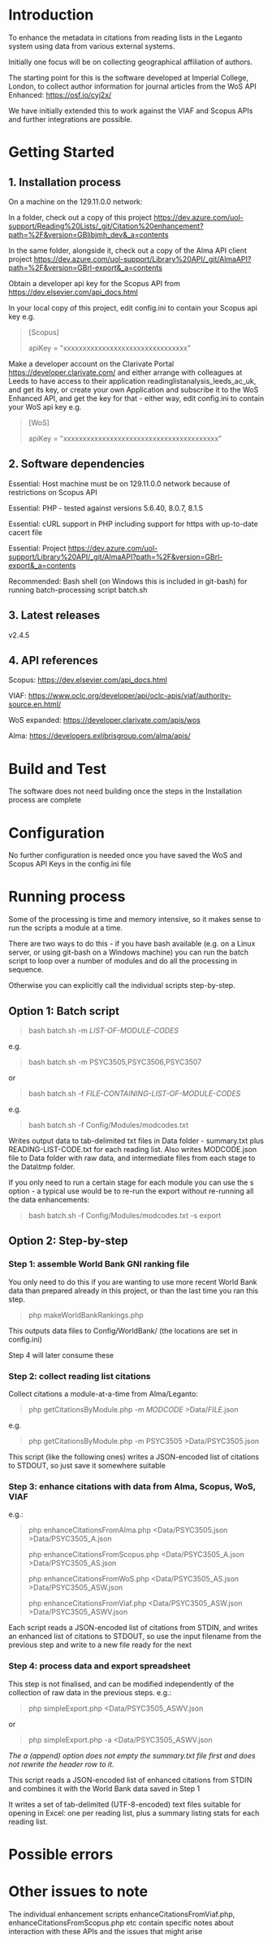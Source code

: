 # Introduction 

To enhance the metadata in citations from reading lists in the Leganto system using data from various external systems. 

Initially one focus will be on collecting geographical affiliation of authors. 

The starting point for this is the software developed at Imperial College, London, to collect author information for journal articles from the WoS API Enhanced: 
https://osf.io/cyj2x/  

We have initially extended this to work against the VIAF and Scopus APIs and further integrations are possible. 

# Getting Started

## 1. Installation process

On a machine on the 129.11.0.0 network: 

In a folder, check out a copy of this project https://dev.azure.com/uol-support/Reading%20Lists/_git/Citation%20enhancement?path=%2F&version=GBlibjmh_dev&_a=contents  

In the same folder, alongside it, check out a copy of the Alma API client project https://dev.azure.com/uol-support/Library%20API/_git/AlmaAPI?path=%2F&version=GBrl-export&_a=contents 

Obtain a developer api key for the Scopus API from https://dev.elsevier.com/api_docs.html 

In your local copy of this project, edit config.ini to contain your Scopus api key e.g. 

> \[Scopus\]
> 
> apiKey = "xxxxxxxxxxxxxxxxxxxxxxxxxxxxxxxx"

Make a developer account on the Clarivate Portal https://developer.clarivate.com/ and either arrange with colleagues at Leeds to have access to their application readinglistanalysis_leeds_ac_uk, and get its key, or create your own Application and subscribe it to the WoS Enhanced API, and get the key for that - either way, edit config.ini to contain your WoS api key e.g. 

> \[WoS\]
> 
> apiKey = "xxxxxxxxxxxxxxxxxxxxxxxxxxxxxxxxxxxxxxxx"

## 2. Software dependencies

Essential: Host machine must be on 129.11.0.0 network because of restrictions on Scopus API 

Essential: PHP - tested against versions 5.6.40, 8.0.7, 8.1.5 

Essential: cURL support in PHP including support for https with up-to-date cacert file  

Essential: Project https://dev.azure.com/uol-support/Library%20API/_git/AlmaAPI?path=%2F&version=GBrl-export&_a=contents

Recommended: Bash shell (on Windows this is included in git-bash) for running batch-processing script batch.sh   

## 3. Latest releases

v2.4.5

## 4. API references

Scopus: https://dev.elsevier.com/api_docs.html

VIAF: https://www.oclc.org/developer/api/oclc-apis/viaf/authority-source.en.html/ 

WoS expanded: https://developer.clarivate.com/apis/wos 

Alma: https://developers.exlibrisgroup.com/alma/apis/

# Build and Test

The software does not need building once the steps in the Installation process are complete 

# Configuration 

No further configuration is needed once you have saved the WoS and Scopus API Keys in the config.ini file 

# Running process 

Some of the processing is time and memory intensive, so it makes sense to run the scripts a module at a time. 

There are two ways to do this - if you have bash available (e.g. on a Linux server, or using git-bash on a Windows machine) you can run the batch script to loop over a number of modules and do all the processing in sequence. 

Otherwise you can explicitly call the individual scripts step-by-step. 

## Option 1: Batch script 

>bash batch.sh -m *LIST-OF-MODULE-CODES* 

e.g. 

>bash batch.sh -m PSYC3505,PSYC3506,PSYC3507 

or 

>bash batch.sh -f *FILE-CONTAINING-LIST-OF-MODULE-CODES* 

e.g. 

>bash batch.sh -f Config/Modules/modcodes.txt 

Writes output data to tab-delimited txt files in Data folder - summary.txt plus READING-LIST-CODE.txt for each reading list. 
Also writes MODCODE.json file to Data folder with raw data, and intermediate files from each stage to the Data\tmp folder.  

If you only need to run a certain stage for each module you can use the s option - a typical use would be to re-run the export without re-running all the data enhancements: 

>bash batch.sh -f Config/Modules/modcodes.txt -s export 

## Option 2: Step-by-step 

### Step 1: assemble World Bank GNI ranking file  

You only need to do this if you are wanting to use more recent World Bank data than prepared already in this project, or than the last time you ran this step. 

> php makeWorldBankRankings.php 

This outputs data files to Config/WorldBank/ (the locations are set in config.ini) 

Step 4 will later consume these 

### Step 2: collect reading list citations  

Collect citations a module-at-a-time from Alma/Leganto: 

> php getCitationsByModule.php -m *MODCODE* >Data/*FILE*.json  

e.g. 

> php getCitationsByModule.php -m PSYC3505 >Data/PSYC3505.json  

This script (like the following ones) writes a JSON-encoded list of citations to STDOUT, so just save it somewhere suitable 

### Step 3: enhance citations with data from Alma, Scopus, WoS, VIAF  

e.g.: 

> php enhanceCitationsFromAlma.php   <Data/PSYC3505.json >Data/PSYC3505_A.json 
> 
> php enhanceCitationsFromScopus.php <Data/PSYC3505_A.json >Data/PSYC3505_AS.json 
> 
> php enhanceCitationsFromWoS.php <Data/PSYC3505_AS.json >Data/PSYC3505_ASW.json 
>
> php enhanceCitationsFromViaf.php   <Data/PSYC3505_ASW.json >Data/PSYC3505_ASWV.json 

Each script reads a JSON-encoded list of citations from STDIN, and writes an enhanced list of citations to STDOUT, so use the input filename from the previous step and write to a new file ready for the next  

### Step 4: process data and export spreadsheet  

This step is not finalised, and can be modified independently of the collection of raw data in the previous steps. 
e.g.:

> php simpleExport.php <Data/PSYC3505_ASWV.json 

or 

> php simpleExport.php -a <Data/PSYC3505_ASWV.json 

*The a (append) option does not empty the summary.txt file first and does not rewrite the header row to it.*

This script reads a JSON-encoded list of enhanced citations from STDIN and combines it with the World Bank data saved in Step 1 

It writes a set of tab-delimited (UTF-8-encoded) text files suitable for opening in Excel: one per reading list, plus a summary listing stats for each reading list. 

# Possible errors 

# Other issues to note 

The individual enhancement scripts enhanceCitationsFromViaf.php, enhanceCitationsFromScopus.php etc contain specific notes about interaction with these APIs and the issues that might arise 